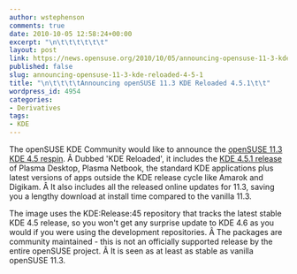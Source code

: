 ```yaml
---
author: wstephenson
comments: true
date: 2010-10-05 12:58:24+00:00
excerpt: "\n\t\t\t\t\t\t"
layout: post
link: https://news.opensuse.org/2010/10/05/announcing-opensuse-11-3-kde-reloaded-4-5-1/
published: false
slug: announcing-opensuse-11-3-kde-reloaded-4-5-1
title: "\n\t\t\t\tAnnouncing openSUSE 11.3 KDE Reloaded 4.5.1\t\t"
wordpress_id: 4954
categories:
- Derivatives
tags:
- KDE
---
```

The openSUSE KDE Community would like to announce the [openSUSE 11.3 KDE 4.5 respin](http://home.kde.org/~kdelive/#reloaded). Â Dubbed 'KDE Reloaded', it includes the [KDE 4.5.1 release](http://www.kde.org/announcements/announce-4.5.1.php) of Plasma Desktop, Plasma Netbook, the standard KDE applications plus latest versions of apps outside the KDE release cycle like Amarok and Digikam. Â It also includes all the released online updates for 11.3, saving you a lengthy download at install time compared to the vanilla 11.3.

The image uses the KDE:Release:45 repository that tracks the latest stable KDE 4.5 release, so you won't get any surprise update to KDE 4.6 as you would if you were using the development repositories. Â The packages are community maintained - this is not an officially supported release by the entire openSUSE project. Â It is seen as at least as stable as vanilla openSUSE 11.3.		
